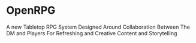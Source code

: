 # OpenRPG
A new Tabletop RPG System Designed Around Collaboration Between The DM and Players For Refreshing and Creative Content and Storytelling
